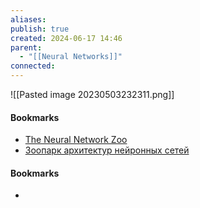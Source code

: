 ```yaml
---
aliases: 
publish: true
created: 2024-06-17 14:46
parent:
  - "[[Neural Networks]]"
connected:
---
```




![[Pasted image 20230503232311.png]]










#### Bookmarks
- [The Neural Network Zoo](https://www.asimovinstitute.org/neural-network-zoo/)
- [Зоопарк архитектур нейронных сетей](https://habr.com/ru/companies/wunderfund/articles/313696/)















#### Bookmarks
- 
